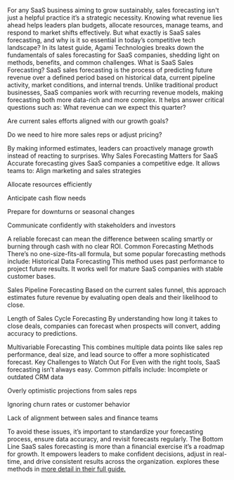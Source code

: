 For any SaaS business aiming to grow sustainably, sales forecasting isn't just a helpful practice it’s a strategic necessity. Knowing what revenue lies ahead helps leaders plan budgets, allocate resources, manage teams, and respond to market shifts effectively. But what exactly is SaaS sales forecasting, and why is it so essential in today’s competitive tech landscape?
In its latest guide, Agami Technologies breaks down the fundamentals of sales forecasting for SaaS companies, shedding light on methods, benefits, and common challenges.
What is SaaS Sales Forecasting?
SaaS sales forecasting is the process of predicting future revenue over a defined period based on historical data, current pipeline activity, market conditions, and internal trends. Unlike traditional product businesses, SaaS companies work with recurring revenue models, making forecasting both more data-rich and more complex.
It helps answer critical questions such as:
What revenue can we expect this quarter?


Are current sales efforts aligned with our growth goals?


Do we need to hire more sales reps or adjust pricing?


By making informed estimates, leaders can proactively manage growth instead of reacting to surprises.
Why Sales Forecasting Matters for SaaS
Accurate forecasting gives SaaS companies a competitive edge. It allows teams to:
Align marketing and sales strategies


Allocate resources efficiently


Anticipate cash flow needs


Prepare for downturns or seasonal changes


Communicate confidently with stakeholders and investors


A reliable forecast can mean the difference between scaling smartly or burning through cash with no clear ROI.
Common Forecasting Methods
There’s no one-size-fits-all formula, but some popular forecasting methods include:
Historical Data Forecasting
 This method uses past performance to project future results. It works well for mature SaaS companies with stable customer bases.


Sales Pipeline Forecasting
 Based on the current sales funnel, this approach estimates future revenue by evaluating open deals and their likelihood to close.


Length of Sales Cycle Forecasting
 By understanding how long it takes to close deals, companies can forecast when prospects will convert, adding accuracy to predictions.


Multivariable Forecasting
 This combines multiple data points like sales rep performance, deal size, and lead source to offer a more sophisticated forecast.
Key Challenges to Watch Out For
Even with the right tools, SaaS forecasting isn’t always easy. Common pitfalls include:
Incomplete or outdated CRM data


Overly optimistic projections from sales reps


Ignoring churn rates or customer behavior


Lack of alignment between sales and finance teams


To avoid these issues, it’s important to standardize your forecasting process, ensure data accuracy, and revisit forecasts regularly.
The Bottom Line
SaaS sales forecasting is more than a financial exercise it’s a roadmap for growth. It empowers leaders to make confident decisions, adjust in real-time, and drive consistent results across the organization. explores these methods in <a href="https://agamitechnologies.com/blog/10-strategies-of-saas-content-writing">more detail in their full guide.</a>
